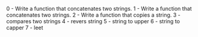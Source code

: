 0 - Write a function that concatenates two strings.
1 - Write a function that concatenates two strings.
2 - Write a function that copies a string.
3 - compares two strings
4 - revers string
5 - string to upper
6 - string to capper
7 - leet
